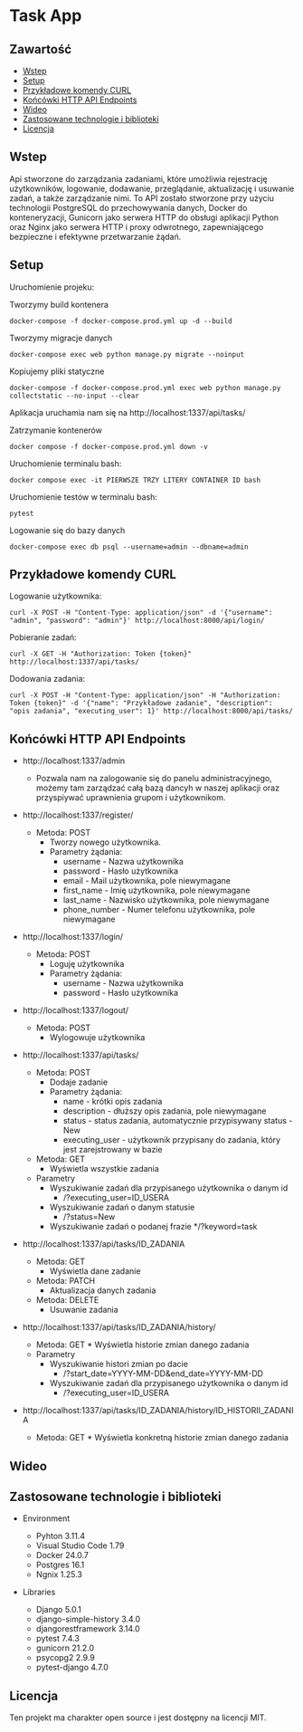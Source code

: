 # Task App

## Zawartość
* [Wstep](#Wstep)
* [Setup](#setup)
* [Przykładowe komendy CURL](#Przykładowe-komendy-CURL)
* [Końcówki HTTP API Endpoints](#Końcówki-HTTP-API-Endpoints)
* [Wideo](#Video)
* [Zastosowane technologie i biblioteki](#zastosowane-technologie-i-biblioteki)
* [Licencja](#licencja)

## Wstep

Api stworzone do zarządzania zadaniami, które umożliwia rejestrację użytkowników, logowanie, dodawanie, przeglądanie, aktualizację i usuwanie zadań, a także zarządzanie nimi. 
To API zostało stworzone przy użyciu technologii PostgreSQL do przechowywania danych, Docker do konteneryzacji, Gunicorn jako serwera HTTP do obsługi aplikacji Python oraz Nginx jako serwera HTTP i proxy odwrotnego, zapewniającego bezpieczne i efektywne przetwarzanie żądań.

## Setup

Uruchomienie projeku:

Tworzymy build kontenera

```docker-compose -f docker-compose.prod.yml up -d --build```


Tworzymy migracje danych

```docker-compose exec web python manage.py migrate --noinput```


Kopiujemy pliki statyczne

```docker-compose -f docker-compose.prod.yml exec web python manage.py collectstatic --no-input --clear```

Aplikacja uruchamia nam się na http://localhost:1337/api/tasks/

Zatrzymanie kontenerów

```docker compose -f docker-compose.prod.yml down -v```

Uruchomienie terminalu bash:

```docker compose exec -it PIERWSZE TRZY LITERY CONTAINER ID bash```

Uruchomienie testów w terminalu bash:

```pytest```

Logowanie się do bazy danych

```docker-compose exec db psql --username=admin --dbname=admin```



## Przykładowe komendy CURL

Logowanie użytkownika:

```curl -X POST -H "Content-Type: application/json" -d '{"username": "admin", "password": "admin"}' http://localhost:8000/api/login/```

Pobieranie zadań:

```curl -X GET -H "Authorization: Token {token}" http://localhost:1337/api/tasks/```

Dodowania zadania:

```curl -X POST -H "Content-Type: application/json" -H "Authorization: Token {token}" -d '{"name": "Przykładowe zadanie", "description": "opis zadania", "executing_user": 1}' http://localhost:8000/api/tasks/```


## Końcówki HTTP API Endpoints

* http://localhost:1337/admin
    * Pozwala nam na zalogowanie się do panelu administracyjnego, możemy tam zarządzać całą bazą dancyh w naszej aplikacji oraz przyspiywać uprawnienia grupom i użytkownikom.

* http://localhost:1337/register/
    * Metoda: POST
        * Tworzy nowego użytkownika.
        * Parametry żądania:
            * username - Nazwa użytkownika
            * password - Hasło użytkownika
            * email - Mail użytkownika, pole niewymagane
            * first_name - Imię użytkownika, pole niewymagane
            * last_name - Nazwisko użytkownika, pole niewymagane
            * phone_number - Numer telefonu użytkownika, pole niewymagane

* http://localhost:1337/login/
    * Metoda: POST
        * Loguję użytkownika
        * Parametry żądania:
            * username - Nazwa użytkownika
            * password - Hasło użytkownika

* http://localhost:1337/logout/
    * Metoda: POST
        * Wylogowuje użytkownika   

* http://localhost:1337/api/tasks/
    * Metoda: POST
        * Dodaje zadanie
        * Parametry żądania:
            * name - krótki opis zadania
            * description - dłuższy opis zadania, pole niewymagane
            * status - status zadania, automatycznie przypisywany status - New
            * executing_user - użytkownik przypisany do zadania, który jest zarejstrowany w bazie
    * Metoda: GET
        * Wyświetla wszystkie zadania
    * Parametry
        * Wyszukiwanie zadań dla przypisanego użytkownika o danym id
            * /?executing_user=ID_USERA
        * Wyszukiwanie zadań o danym statusie
            * /?status=New
        * Wyszukiwanie zadań o podanej frazie
            */?keyword=task

* http://localhost:1337/api/tasks/ID_ZADANIA
    * Metoda: GET
        * Wyświetla dane zadanie
    * Metoda: PATCH
        * Aktualizacja danych zadania
    * Metoda: DELETE
        * Usuwanie zadania

* http://localhost:1337/api/tasks/ID_ZADANIA/history/
    * Metoda: GET
            * Wyświetla historie zmian danego zadania
    * Parametry
        * Wyszukiwanie histori zmian po dacie
            * /?start_date=YYYY-MM-DD&end_date=YYYY-MM-DD
        * Wyszukiwanie zadań dla przypisanego użytkownika o danym id
            * /?executing_user=ID_USERA

* http://localhost:1337/api/tasks/ID_ZADANIA/history/ID_HISTORII_ZADANIA
    * Metoda: GET
                * Wyświetla konkretną historie zmian danego zadania
        
## Wideo

## Zastosowane technologie i biblioteki

* Environment
    * Pyhton 3.11.4
    * Visual Studio Code 1.79
    * Docker 24.0.7
    * Postgres 16.1
    * Ngnix 1.25.3

* Libraries
    * Django 5.0.1
    * django-simple-history 3.4.0
    * djangorestframework 3.14.0
    * pytest 7.4.3
    * gunicorn 21.2.0
    * psycopg2 2.9.9
    * pytest-django 4.7.0

## Licencja

Ten projekt ma charakter open source i jest dostępny na licencji MIT.
